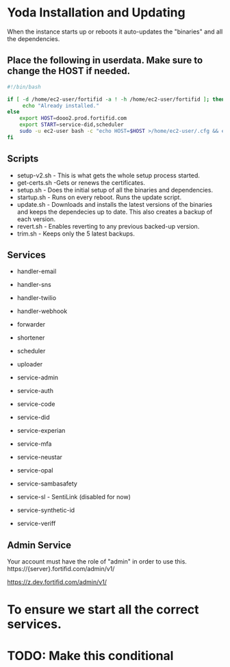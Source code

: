 # Yoda Installation and Updating

When the instance starts up or reboots it auto-updates the "binaries" and all the dependencies.

## Place the following in userdata. Make sure to change the HOST if needed.
```bash 
#!/bin/bash

if [ -d /home/ec2-user/fortifid -a ! -h /home/ec2-user/fortifid ]; then
     echo "Already installed."
else 
    export HOST=dooo2.prod.fortifid.com
    export START=service-did,scheduler
    sudo -u ec2-user bash -c "echo HOST=$HOST >/home/ec2-user/.cfg && echo START=$START >>/home/ec2-user/.cfg && curl https://i.dev.fortifid.com/data/od7kTXfGxDax/setup-v2.sh | sh"
fi
```

## Scripts
* setup-v2.sh - This is what gets the whole setup process started.
* get-certs.sh -Gets or renews the certificates.
* setup.sh - Does the initial setup of all the binaries and dependencies.
* startup.sh - Runs on every reboot. Runs the update script.
* update.sh - Downloads and installs the latest versions of the binaries and keeps the dependecies up to date. This also creates a backup of each version.
* revert.sh - Enables reverting to any previous backed-up version.
* trim.sh - Keeps only the 5 latest backups.

## Services

* handler-email
* handler-sns
* handler-twilio
* handler-webhook

* forwarder
* shortener
* scheduler
* uploader

* service-admin
* service-auth
* service-code
* service-did
* service-experian
* service-mfa
* service-neustar
* service-opal
* service-sambasafety
* service-sl - SentiLink (disabled for now)
* service-synthetic-id
* service-veriff
 
## Admin Service

Your account must have the role of "admin" in order to use this.
https://{server}.fortifid.com/admin/v1/

https://z.dev.fortifid.com/admin/v1/

# To ensure we start all the correct services.
# TODO: Make this conditional
